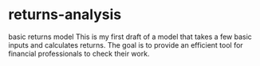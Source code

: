 # returns-analysis
basic returns model
This is my first draft of a model that takes a few basic inputs and calculates returns.
The goal is to provide an efficient tool for financial professionals to check their work. 
